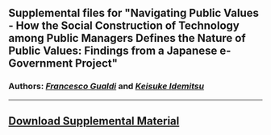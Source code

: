 ## Supplemental files for "Navigating Public Values - How the Social Construction of Technology among Public Managers Defines the Nature of Public Values: Findings from a Japanese e-Government Project"

### Authors: [*Francesco Gualdi*](https://www.lse.ac.uk/management/people/academic-staff/fgualdi) and [*Keisuke Idemitsu*](https://lightsystems.github.io/k_idemitsu/)

---

## [Download Supplemental Material](https://github.com/lightsystems/Navigating-Public-Values/File/Supplemental_Material.pdf "Download")
